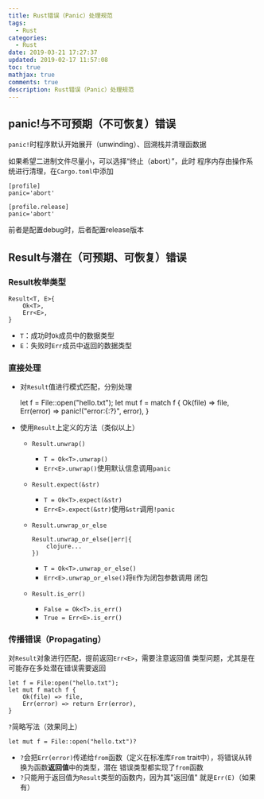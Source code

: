 ```yaml
---
title: Rust错误（Panic）处理规范
tags:
  - Rust
categories:
  - Rust
date: 2019-03-21 17:27:37
updated: 2019-02-17 11:57:08
toc: true
mathjax: true
comments: true
description: Rust错误（Panic）处理规范
---
```


##	panic!与不可预期（不可恢复）错误 

`panic!`时程序默认开始展开（unwinding）、回溯栈并清理函数据

如果希望二进制文件尽量小，可以选择“终止（abort）”，此时
程序内存由操作系统进行清理，在`Cargo.toml`中添加

	[profile]
	panic='abort'

	[profile.release]
	panic='abort'

前者是配置debug时，后者配置release版本

##	Result与潜在（可预期、可恢复）错误

###	Result枚举类型

	Result<T, E>{
		Ok<T>,
		Err<E>,
	}

-	`T`：成功时`Ok`成员中的数据类型
-	`E`：失败时`Err`成员中返回的数据类型

###	直接处理

-	对`Result`值进行模式匹配，分别处理

	let f = File::open("hello.txt");
	let mut f = match f {
		Ok(file) => file,
		Err(error) => panic!("error:{:?}", error),
	}

-	使用`Result`上定义的方法（类似以上）

	-	`Result.unwrap()`
		-	`T = Ok<T>.unwrap()`
		-	`Err<E>.unwrap()`使用默认信息调用`panic`

	-	`Result.expect(&str)`
		-	`T = Ok<T>.expect(&str)`
		-	`Err<E>.expect(&str)`使用`&str`调用`!panic`

	-	`Result.unwrap_or_else`
	
			Result.unwrap_or_else(|err|{
				clojure...
			})

		-	`T = Ok<T>.unwrap_or_else()`
		-	`Err<E>.unwrap_or_else()`将`E`作为闭包参数调用
			闭包

	-	`Result.is_err()`
		-	`False = Ok<T>.is_err()`
		-	`True = Err<E>.is_err()`

###	传播错误（Propagating）

对`Result`对象进行匹配，提前返回`Err<E>`，需要注意返回值
类型问题，尤其是在可能存在多处潜在错误需要返回

	let f = File:open("hello.txt");
	let mut f match f {
		Ok(file) => file,
		Err(error) => return Err(error),
	}


`?`简略写法（效果同上）

	let mut f = File::open("hello.txt")?

-	`?`会把`Err(error)`传递给`from`函数（定义在标准库`From`
	trait中），将错误从转换为函数**返回值**中的类型，潜在
	错误类型都实现了`from`函数
-	`?`只能用于返回值为`Result`类型的函数内，因为其"返回值"
	就是`Err(E)`（如果有）

